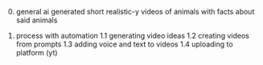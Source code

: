 0. general
ai generated short realistic-y videos of animals with facts about said animals

1. process with automation
1.1 generating video ideas
1.2 creating videos from prompts
1.3 adding voice and text to videos
1.4 uploading to platform (yt)
